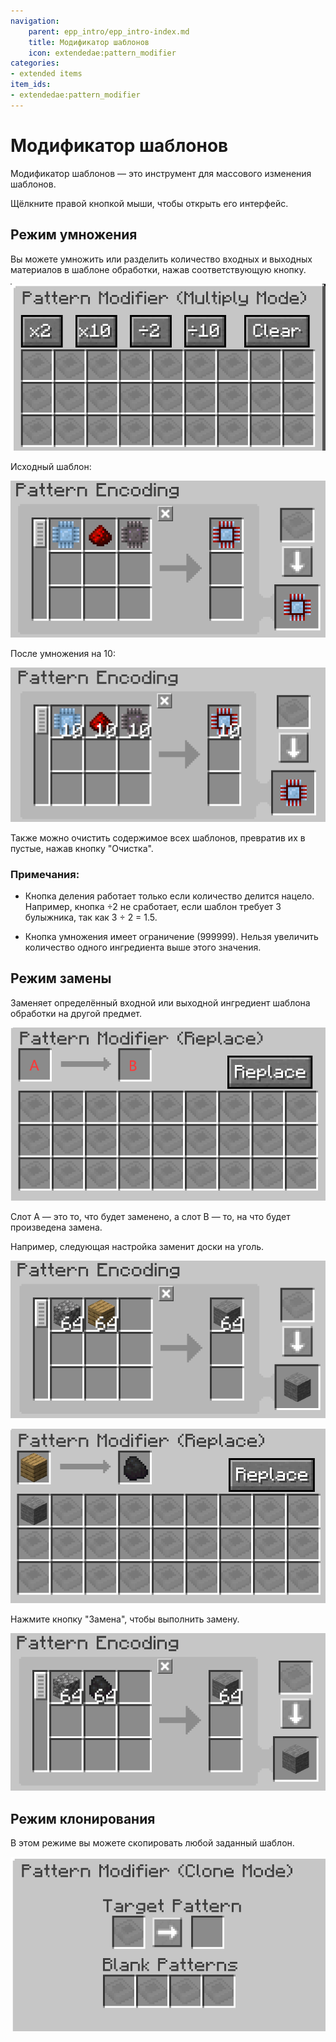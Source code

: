 ```yaml
---
navigation:
    parent: epp_intro/epp_intro-index.md
    title: Модификатор шаблонов
    icon: extendedae:pattern_modifier
categories:
- extended items
item_ids:
- extendedae:pattern_modifier
---
```


# Модификатор шаблонов

Модификатор шаблонов — это инструмент для массового изменения шаблонов.

<ItemImage id="extendedae:pattern_modifier" scale="4"></ItemImage>

Щёлкните правой кнопкой мыши, чтобы открыть его интерфейс.

## Режим умножения

Вы можете умножить или разделить количество входных и выходных материалов в шаблоне обработки, нажав соответствующую кнопку.

![PM](../pic/pm.png)

Исходный шаблон:

![PM1](../pic/pm1.png)

После умножения на 10:

![PM2](../pic/pm2.png)

Также можно очистить содержимое всех шаблонов, превратив их в пустые, нажав кнопку "Очистка".

### Примечания:

- Кнопка деления работает только если количество делится нацело. Например, кнопка ÷2 не сработает, если шаблон требует 3 булыжника, так как 3 ÷ 2 = 1.5.

- Кнопка умножения имеет ограничение (999999). Нельзя увеличить количество одного ингредиента выше этого значения.

## Режим замены

Заменяет определённый входной или выходной ингредиент шаблона обработки на другой предмет.

![PM3](../pic/pm4.png)

Слот A — это то, что будет заменено, а слот B — то, на что будет произведена замена.

Например, следующая настройка заменит доски на уголь.

![PM4](../pic/pm6.png)

![PM5](../pic/pm5.png)

Нажмите кнопку "Замена", чтобы выполнить замену.

![PM6](../pic/pm7.png)

## Режим клонирования

В этом режиме вы можете скопировать любой заданный шаблон.

![PM7](../pic/pm3.png)